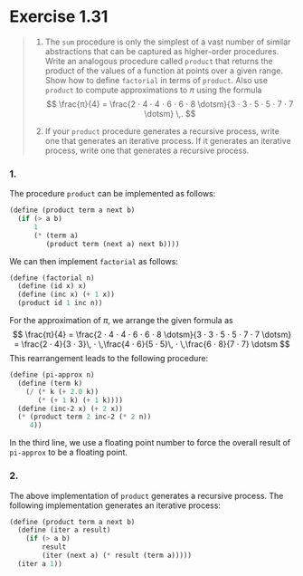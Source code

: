 # Exercise 1.31

> 1.  The `sum` procedure is only the simplest of a vast number of similar abstractions that can be captured as higher-order procedures.
>     Write an analogous procedure called `product` that returns the product of the values of a function at points over a given range.
>     Show how to define `factorial` in terms of `product`.
>     Also use `product` to compute approximations to $π$ using the formula
>     $$
>         \frac{π}{4}
>         =
>         \frac{2 ⋅ 4 ⋅ 4 ⋅ 6 ⋅ 6 ⋅ 8 \dotsm}{3 ⋅ 3 ⋅ 5 ⋅ 5 ⋅ 7 ⋅ 7 \dotsm} \,.
>     $$
>
>
> 2.  If your `product` procedure generates a recursive process, write one that generates an iterative process.
>     If it generates an iterative process, write one that generates a recursive process.



### 1.

The procedure `product` can be implemented as follows:
```scheme
(define (product term a next b)
  (if (> a b)
      1
      (* (term a)
         (product term (next a) next b))))
```

We can then implement `factorial` as follows:
```scheme
(define (factorial n)
  (define (id x) x)
  (define (inc x) (+ 1 x))
  (product id 1 inc n))
```

For the approximation of $π$, we arrange the given formula as
$$
    \frac{π}{4}
    =
    \frac{2 ⋅ 4 ⋅ 4 ⋅ 6 ⋅ 6 ⋅ 8 \dotsm}{3 ⋅ 3 ⋅ 5 ⋅ 5 ⋅ 7 ⋅ 7 \dotsm}
    =
    \frac{2 ⋅ 4}{3 ⋅ 3}\, ⋅ \,\frac{4 ⋅ 6}{5 ⋅ 5}\, ⋅ \,\frac{6 ⋅ 8}{7 ⋅ 7} \dotsm
$$
This rearrangement leads to the following procedure:
```scheme
(define (pi-approx n)
  (define (term k)
    (/ (* k (+ 2.0 k))
       (* (+ 1 k) (+ 1 k))))
  (define (inc-2 x) (+ 2 x))
  (* (product term 2 inc-2 (* 2 n))
     4))
```
In the third line, we use a floating point number to force the overall result of `pi-approx` to be a floating point.



### 2.

The above implementation of `product` generates a recursive process.
The following implementation generates an iterative process:
```scheme
(define (product term a next b)
  (define (iter a result)
    (if (> a b)
        result
        (iter (next a) (* result (term a)))))
  (iter a 1))
```
